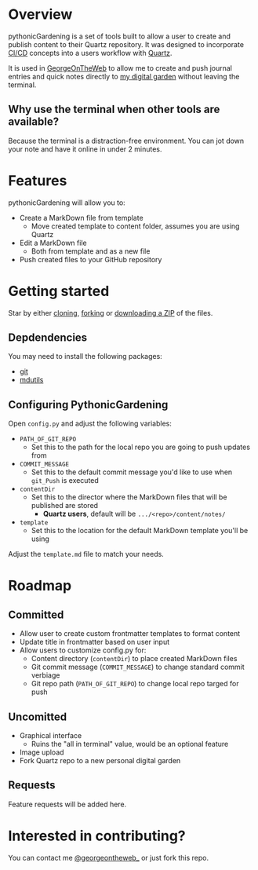 # Overview
pythonicGardening is a set of tools built to allow a user to create and publish content to their Quartz repository. It was designed to incorporate [CI/CD](https://www.redhat.com/en/topics/devops/what-is-ci-cd) concepts into a users workflow with [Quartz](https://quartz.jzhao.xyz). 

It is used in [GeorgeOnTheWeb](https://github.com/Vignettes/GeorgeOnTheWeb) to allow me to create and push journal entries and quick notes directly to [my digital garden](https://www.georgewolf.net) without leaving the terminal.

## Why use the terminal when other tools are available?
Because the terminal is a distraction-free environment. You can jot down your note and have it online in under 2 minutes. 

# Features
pythonicGardening will allow you to:
- Create a MarkDown file from template
	- Move created template to content folder, assumes you are using Quartz
- Edit a MarkDown file
	- Both from template and as a new file
- Push created files to your GitHub repository

# Getting started
Star by either [cloning](https://docs.github.com/en/repositories/creating-and-managing-repositories/cloning-a-repository), [forking](https://docs.github.com/en/get-started/quickstart/fork-a-repo) or [downloading a ZIP](https://github.com/Vignettes/PythonicGardening/archive/refs/heads/main.zip) of the files. 

## Depdendencies
You may need to install the following packages:
- [git](https://pypi.org/project/python-git/)
- [mdutils](https://pypi.org/project/mdutils/)

## Configuring PythonicGardening
Open `config.py` and adjust the following variables:
- `PATH_OF_GIT_REPO`
	- Set this to the path for the local repo you are going to push updates from
- `COMMIT_MESSAGE`
	- Set this to the default commit message you'd like to use when `git_Push` is executed
- `contentDir` 
	- Set this to the director where the MarkDown files that will be published are stored
		- **Quartz users**, default will be `.../<repo>/content/notes/`
- `template`
	- Set this to the location for the default MarkDown template you'll be using
	
Adjust the `template.md` file to match your needs.	
 
# Roadmap
## Committed
- Allow user to create custom frontmatter templates to format content
- Update title in frontmatter based on user input
- Allow users to customize config.py for:
	- Content directory (`contentDir`)  to place created MarkDown files
	- Git commit message (`COMMIT_MESSAGE`) to change standard commit verbiage
	- Git repo path (`PATH_OF_GIT_REPO`) to change local repo targed for push

## Uncomitted
- Graphical interface 
	- Ruins the "all in terminal" value, would be an optional feature
- Image upload
- Fork Quartz repo to a new personal digital garden

## Requests
Feature requests will be added here.

# Interested in contributing?
You can contact me [@georgeontheweb_](https://www.twitter.com/georgeontheweb_) or just fork this repo. 
